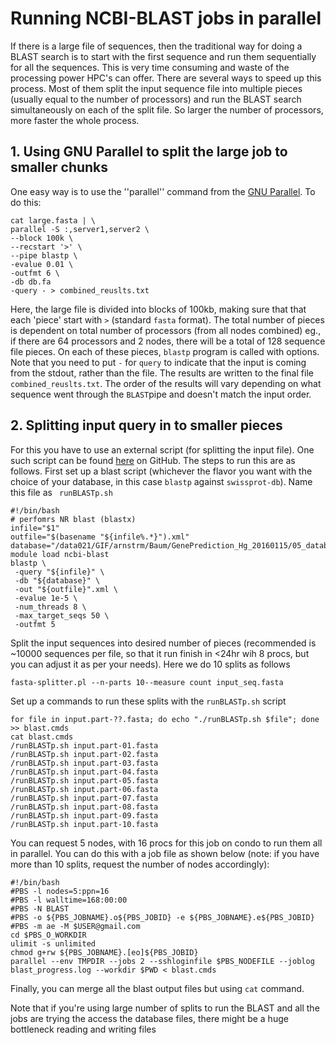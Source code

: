 # Running NCBI-BLAST jobs in parallel
If there is a large file of sequences, then the traditional way for doing a BLAST search is to start with the first sequence and run them sequentially for all the sequences. This is very time consuming and waste of the processing power HPC's can offer. There are several ways to speed up this process. Most of them split the input sequence file into multiple pieces (usually equal to the number of processors) and run the BLAST search simultaneously on each of the split file. So larger the number of processors, more faster the whole process. 

## 1. Using GNU Parallel to split the large job to smaller chunks
One easy way is to use the ''parallel'' command from the [GNU Parallel](http://www.gnu.org/software/parallel).
To do this:
```
cat large.fasta | \
parallel -S :,server1,server2 \
--block 100k \
--recstart '>' \
--pipe blastp \
-evalue 0.01 \
-outfmt 6 \
-db db.fa
-query - > combined_reuslts.txt
```

Here, the large file is divided into blocks of 100kb, making sure that that each 'piece' start with `>` (standard `fasta` format). The total number of pieces is dependent on total number of processors (from all nodes combined) eg., if there are 64 processors and 2 nodes, there will be a total of 128 sequence file pieces. On each of these pieces, `blastp` program is called with options. Note that you need to put `-` for `query` to indicate that the input is coming from the stdout, rather than the file. The results are written to the final file `combined_reuslts.txt`. The order of the results will vary depending on what sequence went through the `BLAST`pipe and doesn't match the input order.
## 2. Splitting input query in to smaller pieces 

For this you have to use an external script (for splitting the input file). One such script can be found [here](https://github.com/ISUgenomics/common_scripts/blob/master/fasta-splitter.pl) on GitHub. The steps to run this are as follows. First set up a blast script (whichever the flavor you want with the choice of your database, in this case `blastp` against `swissprot-db`). Name this file as ` runBLASTp.sh` 
```
#!/bin/bash
# perfomrs NR blast (blastx)
infile="$1"
outfile="$(basename "${infile%.*}").xml"
database="/data021/GIF/arnstrm/Baum/GenePrediction_Hg_20160115/05_databases/swissprot/uniprot_sprot"
module load ncbi-blast
blastp \
 -query "${infile}" \
 -db "${database}" \
 -out "${outfile}".xml \
 -evalue 1e-5 \
 -num_threads 8 \
 -max_target_seqs 50 \
 -outfmt 5
```
Split the input sequences into desired number of pieces (recommended is ~10000 sequences per file, so that it run finish in <24hr wih 8 procs, but you can adjust it as per your needs). Here we do 10 splits as follows
```
fasta-splitter.pl --n-parts 10--measure count input_seq.fasta
```

Set up a commands to run these splits with the `runBLASTp.sh` script

```
for file in input.part-??.fasta; do echo "./runBLASTp.sh $file"; done >> blast.cmds
cat blast.cmds
/runBLASTp.sh input.part-01.fasta
/runBLASTp.sh input.part-02.fasta
/runBLASTp.sh input.part-03.fasta
/runBLASTp.sh input.part-04.fasta
/runBLASTp.sh input.part-05.fasta
/runBLASTp.sh input.part-06.fasta
/runBLASTp.sh input.part-07.fasta
/runBLASTp.sh input.part-08.fasta
/runBLASTp.sh input.part-09.fasta
/runBLASTp.sh input.part-10.fasta
```
You can request 5 nodes, with 16 procs for this job on condo to run them all in parallel. You can do this with a job file as shown below (note: if you have more than 10 splits, request the number of nodes accordingly):
```
#!/bin/bash
#PBS -l nodes=5:ppn=16
#PBS -l walltime=168:00:00
#PBS -N BLAST
#PBS -o ${PBS_JOBNAME}.o${PBS_JOBID} -e ${PBS_JOBNAME}.e${PBS_JOBID}
#PBS -m ae -M $USER@gmail.com
cd $PBS_O_WORKDIR
ulimit -s unlimited
chmod g+rw ${PBS_JOBNAME}.[eo]${PBS_JOBID}
parallel --env TMPDIR --jobs 2 --sshloginfile $PBS_NODEFILE --joblog blast_progress.log --workdir $PWD < blast.cmds
```

 Finally, you can merge all the blast output files but using `cat` command.

 Note that if you're using large number of splits to run the BLAST and all the jobs are trying the access the database files, there might be a huge bottleneck reading and writing files